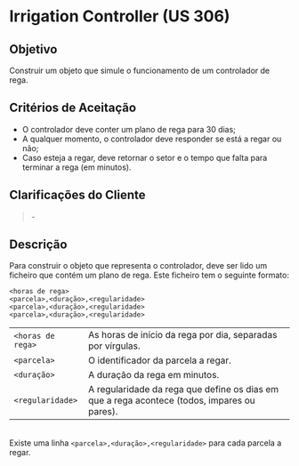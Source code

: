 # Irrigation Controller (US 306)

## Objetivo

Construir um objeto que simule o funcionamento de um controlador de rega.

## Critérios de Aceitação

- O controlador deve conter um plano de rega para 30 dias;
- A qualquer momento, o controlador deve responder se está a regar ou não;
- Caso esteja a regar, deve retornar o setor e o tempo que falta para terminar a rega (em minutos).

## Clarificações do Cliente

> \-

## Descrição

Para construir o objeto que representa o controlador, deve ser lido um ficheiro que contém um plano de rega.
Este ficheiro tem o seguinte formato:

```text
<horas de rega>
<parcela>,<duração>,<regularidade>
<parcela>,<duração>,<regularidade>
<parcela>,<duração>,<regularidade>
```

|                   |                                                                                             |
| :---------------- | :------------------------------------------------------------------------------------------ |
| `<horas de rega>` | As horas de início da rega por dia, separadas por vírgulas.                                 |
| `<parcela>`       | O identificador da parcela a regar.                                                         |
| `<duração>`       | A duração da rega em minutos.                                                               |
| `<regularidade>`  | A regularidade da rega que define os dias em que a rega acontece (todos, impares ou pares). |

\
Existe uma linha `<parcela>,<duração>,<regularidade>` para cada parcela a regar.
